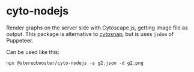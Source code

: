 # cyto-nodejs

Render graphs on the server side with Cytoscape.js, getting image file as output. This package is alternative to [cytosnap](https://github.com/cytoscape/cytosnap), but is uses `jsdom` of Puppeteer.

Can be used like this:

```
npx @stereobooster/cyto-nodejs -s g2.json -d g2.png
```
